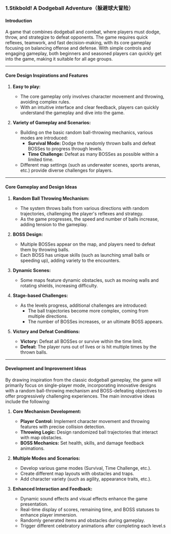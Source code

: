 ### 1.Stikbold! A Dodgeball Adventure（躲避球大冒险）

#### **Introduction**  
A game that combines dodgeball and combat, where players must dodge, throw, and strategize to defeat opponents. The game requires quick reflexes, teamwork, and fast decision-making, with its core gameplay focusing on balancing offense and defense. With simple controls and engaging gameplay, both beginners and seasoned players can quickly get into the game, making it suitable for all age groups.

---

#### **Core Design Inspirations and Features**  
1. **Easy to play:**  
   - The core gameplay only involves character movement and throwing, avoiding complex rules.  
   - With an intuitive interface and clear feedback, players can quickly understand the gameplay and dive into the game.  

2. **Variety of Gameplay and Scenarios:**  
   - Building on the basic random ball-throwing mechanics, various modes are introduced:  
     - **Survival Mode:** Dodge the randomly thrown balls and defeat BOSSes to progress through levels.  
     - **Time Challenge:** Defeat as many BOSSes as possible within a limited time.  
   - Different map settings (such as underwater scenes, sports arenas, etc.) provide diverse challenges for players.  

---

#### **Core Gameplay and Design Ideas**  
1. **Random Ball Throwing Mechanism:**  
   - The system throws balls from various directions with random trajectories, challenging the player's reflexes and strategy.  
   - As the game progresses, the speed and number of balls increase, adding tension to the gameplay.  

2. **BOSS Design:**  
   - Multiple BOSSes appear on the map, and players need to defeat them by throwing balls.  
   - Each BOSS has unique skills (such as launching small balls or speeding up), adding variety to the encounters.  

3. **Dynamic Scenes:**  
   - Some maps feature dynamic obstacles, such as moving walls and rotating shields, increasing difficulty.  

4. **Stage-based Challenges:**  
   - As the levels progress, additional challenges are introduced:  
     - The ball trajectories become more complex, coming from multiple directions.  
     - The number of BOSSes increases, or an ultimate BOSS appears.  

5. **Victory and Defeat Conditions:**  
   - **Victory:** Defeat all BOSSes or survive within the time limit.  
   - **Defeat:** The player runs out of lives or is hit multiple times by the thrown balls.  

---

#### **Development and Improvement Ideas**  

By drawing inspiration from the classic dodgeball gameplay, the game will primarily focus on single-player mode, incorporating innovative designs with a random ball-throwing mechanism and BOSS-defeating objectives to offer progressively challenging experiences. The main innovative ideas include the following:

1. **Core Mechanism Development:**  
   - **Player Control:** Implement character movement and throwing features with precise collision detection.  
   - **Throwing Logic:** Design randomized ball trajectories that interact with map obstacles.  
   - **BOSS Mechanics:** Set health, skills, and damage feedback animations.  

2. **Multiple Modes and Scenarios:**  
   - Develop various game modes (Survival, Time Challenge, etc.).  
   - Create different map layouts with obstacles and traps.  
   - Add character variety (such as agility, appearance traits, etc.).  

3. **Enhanced Interaction and Feedback:**  
   - Dynamic sound effects and visual effects enhance the game presentation.  
   - Real-time display of scores, remaining time, and BOSS statuses to enhance player immersion.  
   - Randomly generated items and obstacles during gameplay.  
   - Trigger different celebratory animations after completing each level.s
